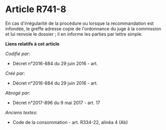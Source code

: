 # Article R741-8

En cas d'irrégularité de la procédure ou lorsque la recommandation est infondée, le greffe adresse copie de l'ordonnance du
juge à la commission et lui renvoie le dossier ; il en informe les parties par lettre simple.

**Liens relatifs à cet article**

_Codifié par_:

  - Décret n°2016-884 du 29 juin 2016 - art.

_Créé par_:

  - Décret n°2016-884 du 29 juin 2016 - art.

_Abrogé par_:

  - Décret n°2017-896 du 9 mai 2017 - art. 17

_Anciens textes_:

  - Code de la consommation - art. R334-22, alinéa 4 (Ab)
